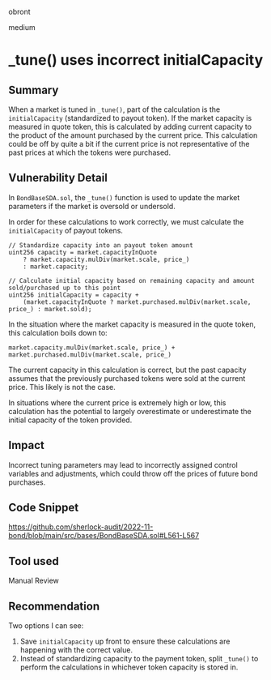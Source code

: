 obront

medium

# _tune() uses incorrect initialCapacity

## Summary

When a market is tuned in `_tune()`, part of the calculation is the `initialCapacity` (standardized to payout token). If the market capacity is measured in quote token, this is calculated by adding current capacity to the product of the amount purchased by the current price. This calculation could be off by quite a bit if the current price is not representative of the past prices at which the tokens were purchased.

## Vulnerability Detail

In `BondBaseSDA.sol`, the `_tune()` function is used to update the market parameters if the market is oversold or undersold.

In order for these calculations to work correctly, we must calculate the `initialCapacity` of payout tokens.

```solidity
// Standardize capacity into an payout token amount
uint256 capacity = market.capacityInQuote
    ? market.capacity.mulDiv(market.scale, price_)
    : market.capacity;

// Calculate initial capacity based on remaining capacity and amount sold/purchased up to this point
uint256 initialCapacity = capacity +
    (market.capacityInQuote ? market.purchased.mulDiv(market.scale, price_) : market.sold);
```
In the situation where the market capacity is measured in the quote token, this calculation boils down to:

```solidity
market.capacity.mulDiv(market.scale, price_) + market.purchased.mulDiv(market.scale, price_)
```
The current capacity in this calculation is correct, but the past capacity assumes that the previously purchased tokens were sold at the current price. This likely is not the case.

In situations where the current price is extremely high or low, this calculation has the potential to largely overestimate or underestimate the initial capacity of the token provided.

## Impact

Incorrect tuning parameters may lead to incorrectly assigned control variables and adjustments, which could throw off the prices of future bond purchases.

## Code Snippet

https://github.com/sherlock-audit/2022-11-bond/blob/main/src/bases/BondBaseSDA.sol#L561-L567

## Tool used

Manual Review

## Recommendation

Two options I can see:
1) Save `initialCapacity` up front to ensure these calculations are happening with the correct value.
2) Instead of standardizing capacity to the payment token, split `_tune()` to perform the calculations in whichever token capacity is stored in.